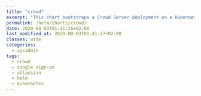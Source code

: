 ```yaml
---
title: "crowd"
excerpt: "This chart bootstraps a Crowd Server deployment on a Kubernetes cluster"
permalink: /helm/charts/crowd/
date: 2020-08-03T01:41:26+02:00
last_modified_at: 2020-08-03T01:41:27+02:00
classes: wide
categories:
  - sysadmin
tags:
  - crowd
  - single sign-on
  - atlassian
  - helm
  - kubernetes
---
```



